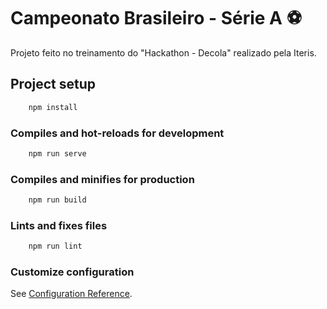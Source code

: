 # Campeonato Brasileiro - Série A ⚽
Projeto feito no treinamento do "Hackathon - Decola" realizado pela Iteris.
## Project setup

```bash
    npm install
```

### Compiles and hot-reloads for development

```bash
    npm run serve
```

### Compiles and minifies for production

```bash
    npm run build
```

### Lints and fixes files

```bash
    npm run lint
```

### Customize configuration

See [Configuration Reference](https://cli.vuejs.org/config/).
